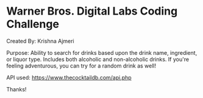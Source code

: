 # Warner Bros. Digital Labs Coding Challenge
Created By: Krishna Ajmeri

Purpose: 
Ability to search for drinks based upon the drink name, ingredient, or liquor type.
Includes both alcoholic and non-alcoholic drinks.
If you're feeling adventurous, you can try for a random drink as well!

API used:
https://www.thecocktaildb.com/api.php

Thanks!
